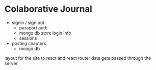# Colaborative Journal

- signin / sign out 
    - passport auth
    - mongo db store login info
    - sessions
- posting chapters
    - mongo db

layout for the site to react and react router
data gets passed through the server